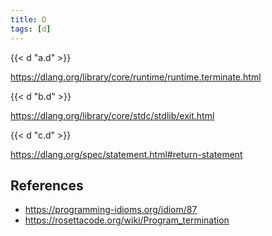 ```yaml
---
title: D
tags: [d]
---
```


{{< d "a.d" >}}

<https://dlang.org/library/core/runtime/runtime.terminate.html>

{{< d "b.d" >}}

<https://dlang.org/library/core/stdc/stdlib/exit.html>

{{< d "c.d" >}}

<https://dlang.org/spec/statement.html#return-statement>

## References

- <https://programming-idioms.org/idiom/87>
- <https://rosettacode.org/wiki/Program_termination>
